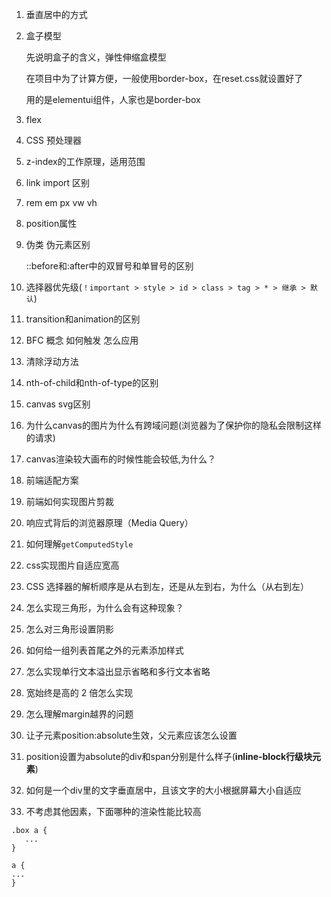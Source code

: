 1. 垂直居中的方式

2. 盒子模型  

   先说明盒子的含义，弹性伸缩盒模型

   在项目中为了计算方便，一般使用border-box，在reset.css就设置好了

   用的是elementui组件，人家也是border-box

3. flex

4. CSS 预处理器

5. z-index的工作原理，适用范围

6. link import 区别

7. rem em px  vw vh

8. position属性

9. 伪类 伪元素区别

   ::before和:after中的双冒号和单冒号的区别

10. 选择器优先级(`！important > style > id > class > tag > * > 继承 > 默认`) 

11. transition和animation的区别

12. BFC 概念  如何触发  怎么应用

13. 清除浮动方法

14. nth-of-child和nth-of-type的区别

15. canvas svg区别

16. 为什么canvas的图片为什么有跨域问题(浏览器为了保护你的隐私会限制这样的请求)

17. canvas渲染较大画布的时候性能会较低,为什么？

18. 前端适配方案

19. 前端如何实现图片剪裁

20. 响应式背后的浏览器原理（Media Query）

21. 如何理解`getComputedStyle`

22. css实现图片自适应宽高

23. CSS 选择器的解析顺序是从右到左，还是从左到右，为什么（从右到左）

24. 怎么实现三角形，为什么会有这种现象？

25. 怎么对三角形设置阴影

26. 如何给一组列表首尾之外的元素添加样式

27. 怎么实现单行文本溢出显示省略和多行文本省略

28. 宽始终是高的 2 倍怎么实现

29. 怎么理解margin越界的问题

30. 让子元素position:absolute生效，父元素应该怎么设置

31. position设置为absolute的div和span分别是什么样子(**inline-block行级块元素**)

32. 如何是一个div里的文字垂直居中，且该文字的大小根据屏幕大小自适应

33. 不考虑其他因素，下面哪种的渲染性能比较高

```
.box a {
   ...
}

a {
...
}
```
